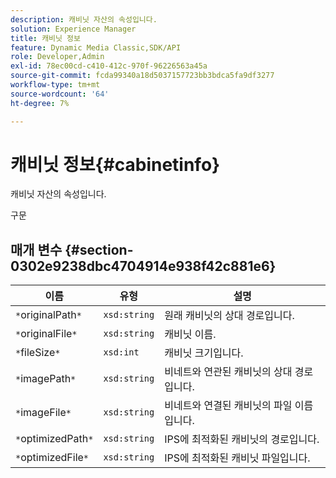 ```yaml
---
description: 캐비닛 자산의 속성입니다.
solution: Experience Manager
title: 캐비닛 정보
feature: Dynamic Media Classic,SDK/API
role: Developer,Admin
exl-id: 78ec00cd-c410-412c-970f-96226563a45a
source-git-commit: fcda99340a18d5037157723bb3bdca5fa9df3277
workflow-type: tm+mt
source-wordcount: '64'
ht-degree: 7%

---
```


# 캐비닛 정보{#cabinetinfo}

캐비닛 자산의 속성입니다.

구문

## 매개 변수 {#section-0302e9238dbc4704914e938f42c881e6}

| 이름 | 유형 | 설명 |
|---|---|---|
| `*`originalPath`*` | `xsd:string` | 원래 캐비닛의 상대 경로입니다. |
| `*`originalFile`*` | `xsd:string` | 캐비닛 이름. |
| `*`fileSize`*` | `xsd:int` | 캐비닛 크기입니다. |
| `*`imagePath`*` | `xsd:string` | 비네트와 연관된 캐비닛의 상대 경로입니다. |
| `*`imageFile`*` | `xsd:string` | 비네트와 연결된 캐비닛의 파일 이름입니다. |
| `*`optimizedPath`*` | `xsd:string` | IPS에 최적화된 캐비닛의 경로입니다. |
| `*`optimizedFile`*` | `xsd:string` | IPS에 최적화된 캐비닛 파일입니다. |
